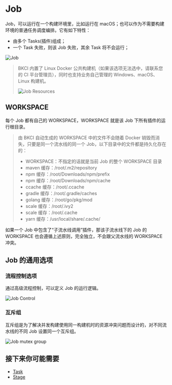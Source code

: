 # Job

Job，可以运行在一个构建环境里，比如运行在 macOS；也可以作为不需要构建环境的普通任务调度编排。它有如下特性：

- 由多个 Tasks(插件)组成；
- 一个 Task 失败，则该 Job 失败，其余 Task 将不会运行；

![Job](../../assets/job.png)

> BKCI 内置了 Linux Docker 公共构建机（如果该选项无法选中，请联系您的 CI 平台管理员），同时也支持业务自己管理的 Windows、macOS、Linux 构建机。
>
> ![Job Resources](../../assets/job_resource.png)

## WORKSPACE

每个 Job 都有自己的 WORKSPACE，WORKSPACE 就是该 Job 下所有插件的运行根目录。
> 由 BKCI 自动生成的 WORKSPACE 中的文件不会随着 Docker 销毁而消失，只要是同一个流水线的同一个 Job，以下目录中的文件都是持久化存在的：
>
> - WORKSPACE：不指定的话就是当前 Job 的整个 WORKSPACE 目录
> - maven 缓存：/root/.m2/repository
> - npm 缓存：/root/Downloads/npm/prefix
> - npm 缓存：/root/Downloads/npm/cache
> - ccache 缓存：/root/.ccache
> - gradle 缓存：/root/.gradle/caches
> - golang 缓存：/root/go/pkg/mod
> - scale 缓存：/root/.ivy2
> - scale 缓存：/root/.cache
> - yarn 缓存：/usr/local/share/.cache/

如果一个 Job 中包含了“子流水线调用”插件，那该子流水线下的 Job 的 WORKSPACE 也会遵循上述原则，完全独立，不会跟父流水线的 WORKSPACE 冲突。

## Job 的通用选项

### 流程控制选项

通过高级流程控制，可以定义 Job 的运行逻辑。

![Job Control](../../assets/job_control.png)

### 互斥组

互斥组是为了解决并发构建使用同一构建机时的资源冲突问题而设计的，对不同流水线的不同 Job 设置同一个互斥组。

![Job mutex group](../../assets/job_mutex_group%20.png)

## 接下来你可能需要

- [Task](Task.md)
- [Stage](Stage.md)
